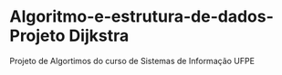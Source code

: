 # Algoritmo-e-estrutura-de-dados-Projeto Dijkstra

Projeto de Algortimos do curso de Sistemas de Informação UFPE

